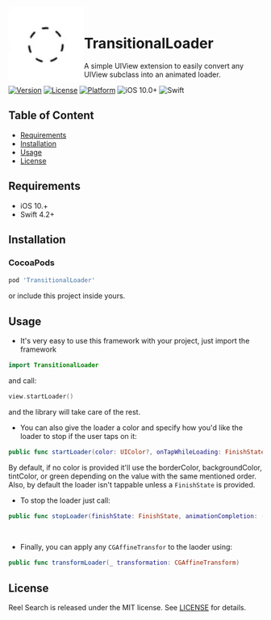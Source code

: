 
<img align="left" src="Resources/covergif.gif" width="150" height="150" /></a> 
<br>

# TransitionalLoader

A simple UIView extension to easily convert any UIView subclass into an animated loader.

[![Version](https://img.shields.io/cocoapods/v/TransitionalLoader.svg)](https://cocoapods.org/pods/TransitionalLoader)
[![License](https://img.shields.io/cocoapods/l/TransitionalLoader.svg)](https://cocoapods.org/pods/TransitionalLoader)
[![Platform](https://img.shields.io/cocoapods/p/TransitionalLoader.svg)](https://cocoapods.org/pods/TransitionalLoader)
![iOS 10.0+](https://img.shields.io/badge/iOS-10.0%2B-blue.svg)
![Swift](https://img.shields.io/badge/swift-4.2-brightgreen.svg)


Table of Content
------------

* [Requirements](#requirements)
* [Installation](#Installation)
* [Usage](#usage)
* [License](#license)

Requirements <a name="requirements"></a>
------------

* iOS 10.+
* Swift 4.2+


Installation <a name="Installation"></a>
------------

### CocoaPods

```ruby
pod 'TransitionalLoader'
```

or include this project inside yours.

Usage <a name="usage"></a>
--------
* It's very easy to use this framework with your project, just import the framework 
```swift
import TransitionalLoader
```
and call:
```swift
view.startLoader()
```
and the library will take care of the rest.


* You can also give the loader a color and specify how you'd like the loader to stop if the user taps on it:
```swift
public func startLoader(color: UIColor?, onTapWhileLoading: FinishState?)
```
By default, if no color is provided it'll use the borderColor, backgroundColor, tintColor, or green depending on the value with the same mentioned order. <br>
Also, by default the loader isn't tappable unless a `FinishState` is provided. <br>


* To stop the loader just call:
```swift
public func stopLoader(finishState: FinishState, animationCompletion: (()->Void)?)
```
<br>


* Finally, you can apply any `CGAffineTransfor` to the laoder using: 
```swift
public func transformLoader(_ transformation: CGAffineTransform)
```

License <a name="license"></a>
--------

Reel Search is released under the MIT license.
See [LICENSE](./LICENSE) for details.
